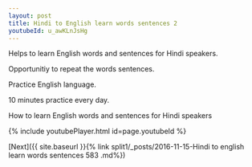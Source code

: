 ```yaml
---
layout: post
title: Hindi to English learn words sentences 2 
youtubeId: u_awKLnJsHg
---
```

 
 
Helps to learn English words and sentences for Hindi speakers.

Opportunitiy to repeat the words sentences. 

Practice English language. 
 
10 minutes practice every day. 
 
How to learn English words and sentences for Hindi speakers 
 
{% include youtubePlayer.html id=page.youtubeId %}
 
 
[Next]({{ site.baseurl }}{% link  split1/_posts/2016-11-15-Hindi to english learn words sentences 583 .md%})
 
